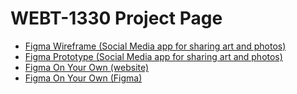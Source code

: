# WEBT-1330 Project Page

<ul>
    <li><a href="https://www.figma.com/design/nmiK4Ni1HRv7Y9pjPpnmVm/Wireframe?node-id=0-1&t=c039qXmoBfuFVmtL-1" target="_blank">Figma Wireframe (Social Media app for sharing art and photos)</a></li>
    <li><a href="https://www.figma.com/design/nmiK4Ni1HRv7Y9pjPpnmVm/Wireframe?node-id=43-45&t=IxwmJHyDKRePmorM-1" target="_blank">Figma Prototype (Social Media app for sharing art and photos)</a></li>
    <li><a href="Figma On Your Own/index.html" target="_blank">Figma On Your Own (website)</a></li>
    <li><a href="https://www.figma.com/design/RbGASbCjiSkMYxznjGEwmW/Figma-On-Your-Own?node-id=0-1&t=bXDb0DF3WIzuKrMF-1" target="_blank">Figma On Your Own (Figma)</a></li>
</ul>
